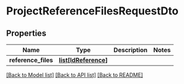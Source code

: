 # ProjectReferenceFilesRequestDto

## Properties
Name | Type | Description | Notes
------------ | ------------- | ------------- | -------------
**reference_files** | [**list[IdReference]**](IdReference.md) |  | 

[[Back to Model list]](../README.md#documentation-for-models) [[Back to API list]](../README.md#documentation-for-api-endpoints) [[Back to README]](../README.md)

